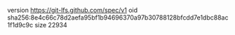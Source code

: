version https://git-lfs.github.com/spec/v1
oid sha256:8e4c66c78d2aefa95bf1b94696370a97b30788128bfcdd7e1dbc88ac1f1d9c9c
size 22934
